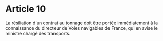 # Article 10

La résiliation d'un contrat au tonnage doit être portée immédiatement à la connaissance du directeur de Voies navigables de France, qui en avise le ministre chargé des transports.
